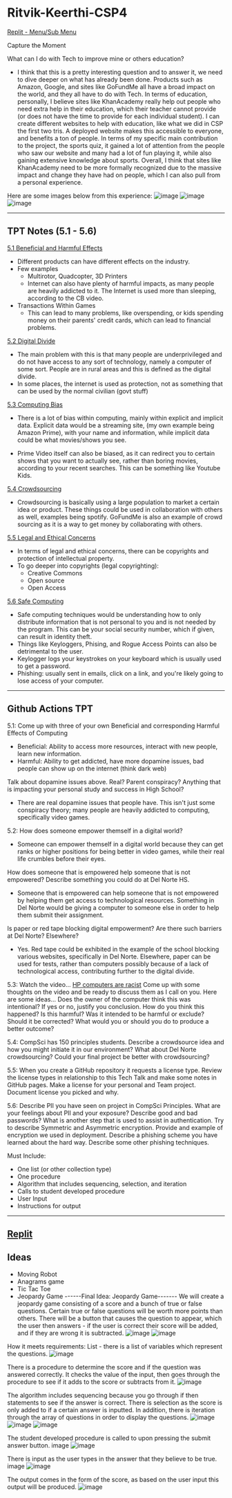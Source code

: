 ﻿# Ritvik-Keerthi-CSP4

[Replit - Menu/Sub Menu](https://replit.com/@RitvikKeerthi/MenuSubMenu#main.py)

Capture the Moment

What can I do with Tech to improve mine or others education?

- I think that this is a pretty interesting question and to answer it, we need to dive deeper on what has already been done. Products such as Amazon, Google, and sites like GoFundMe all have a broad impact on the world, and they all have to do with Tech. In terms of education, personally, I believe sites like KhanAcademy really help out people who need extra help in their education, which their teacher cannot provide (or does not have the time to provide for each individual student). I can create different websites to help with education, like what we did in CSP the first two tris. A deployed website makes this accessible to everyone, and benefits a ton of people. In terms of my specific main contribution to the project, the sports quiz, it gained a lot of attention from the people who saw our website and many had a lot of fun playing it, while also gaining extensive knowledge about sports. Overall, I think that sites like KhanAcademy need to be more formally recognized due to the massive impact and change they have had on people, which I can also pull from a personal experience. 

Here are some images below from this experience:
![image](https://user-images.githubusercontent.com/89219486/156898353-b4c4fd62-acde-4cab-957f-dcbb1d61c2ee.png)
![image](https://user-images.githubusercontent.com/89219486/156898368-593b1e0a-7861-475c-9d8b-9f889e078186.png)
![image](https://user-images.githubusercontent.com/89219486/156898372-405af684-485d-4535-bd44-655651af9fd6.png)

---------------------------------
TPT Notes (5.1 - 5.6)
--------------------

[5.1 Beneficial and Harmful Effects](https://drive.google.com/file/d/1RXc68oLrmCTquHnKL4IQV9qIqkvJQb4L/view?usp=sharing)

- Different products can have different effects on the industry.
- Few examples
   - Multirotor, Quadcopter, 3D Printers
   - Internet can also have plenty of harmful impacts, as many people are heavily addicted to it. The Internet is used more than sleeping, according to the CB video. 
- Transactions Within Games
   - This can lead to many problems, like overspending, or kids spending money on their parents' credit cards, which can lead to financial problems. 


[5.2 Digital Divide](https://drive.google.com/file/d/1MXKE5eKrMnXbcsAblrk7Bp0HRPcLy6Ub/view?usp=sharing)
- The main problem with this is that many people are underprivileged and do not have access to any sort of technology, namely a computer of some sort. People are in rural areas and this is defined as the digital divide.
- In some places, the internet is used as protection, not as something that can be used by the normal civilian (govt stuff)

[5.3 Computing Bias](https://drive.google.com/file/d/1b8-Ou9aGQezmaZRsTEWaY2JZIwdHIzxE/view?usp=sharing)
- There is a lot of bias within computing, mainly within explicit and implicit data. Explicit data would be a streaming site, (my own example being Amazon Prime), with your name and information, while implicit data could be what movies/shows you see. 

- Prime Video itself can also be biased, as it can redirect you to certain shows that you want to actually see, rather than boring movies, according to your recent searches. This can be something like Youtube Kids. 

[5.4 Crowdsourcing](https://drive.google.com/file/d/1kgvjhR_EMEe3h5A5aa1idbKRXEEzTj7N/view?usp=sharing)
- Crowdsourcing is basically using a large population to market a certain idea or product. These things could be used in collaboration with others as well, examples being spotify. GoFundMe is also an example of crowd sourcing as it is a way to get money by collaborating with others. 

[5.5 Legal and Ethical Concerns](https://drive.google.com/file/d/1-ezX6JN6ACtUE4fXxvd2TnkaVcoFzD65/view?usp=sharing)
- In terms of legal and ethical concerns, there can be copyrights and protection of intellectual property. 
- To go deeper into copyrights (legal copyrighting):
   - Creative Commons
   - Open source 
   - Open Access

[5.6 Safe Computing](https://drive.google.com/file/d/1JIxOvsWfI9YyXgqx6PQwXC6Xsw5T-pPP/view?usp=sharing)

- Safe computing techniques would be understanding how to only distribute information that is not personal to you and is not needed by the program. This can be your social security number, which if given, can result in identity theft. 
- Things like Keyloggers, Phising, and Rogue Access Points can also be detrimental to the user.
- Keylogger logs your keystrokes on your keyboard which is usually used to get a password. 
- Phishing: usually sent in emails, click on a link, and you're likely going to lose access of your computer.


---------------
Github Actions TPT
-----------------
5.1:
Come up with three of your own Beneficial and corresponding Harmful Effects of Computing
- Beneficial: Ability to access more resources, interact with new people, learn new information. 
- Harmful: Ability to get addicted, have more dopamine issues, bad people can show up on the internet (think dark web)

Talk about dopamine issues above. Real? Parent conspiracy? Anything that is impacting your personal study and success in High School?
- There are real dopamine issues that people have. This isn't just some conspiracy theory; many people are heavily addicted to computing, specifically video games. 

5.2:
How does someone empower themself in a digital world?
- Someone can empower themself in a digital world because they can get ranks or higher positions for being better in video games, while their real life crumbles before their eyes. 


How does someone that is empowered help someone that is not empowered? Describe something you could do at Del Norte HS.
- Someone that is empowered can help someone that is not empowered by helping them get access to technological resources. Something in Del Norte would be giving a computer to someone else in order to help them submit their assignment. 


Is paper or red tape blocking digital empowerment? Are there such barriers at Del Norte? Elsewhere?
- Yes. Red tape could be exhibited in the example of the school blocking various websites, specifically in Del Norte. Elsewhere, paper can be used for tests, rather than computers possibly because of a lack of technological access, contributing further to the digital divide. 

5.3:
Watch the video... [HP computers are racist](https://www.youtube.com/watch?v=t4DT3tQqgRM)
Come up with some thoughts on the video and be ready to discuss them as I call on you. Here are some ideas...
Does the owner of the computer think this was intentional?
If yes or no, justify you conclusion.
How do you think this happened?
Is this harmful? Was it intended to be harmful or exclude?
Should it be corrected?
What would you or should you do to produce a better outcome?

5.4: 
CompSci has 150 principles students. Describe a crowdsource idea and how you might initiate it in our environment?
What about Del Norte crowdsourcing? Could your final project be better with crowdsourcing?


5.5:
When you create a GitHub repository it requests a license type. Review the license types in relationship to this Tech Talk and make some notes in GitHub pages.
Make a license for your personal and Team project. Document license you picked and why.

5.6:
Describe PII you have seen on project in CompSci Principles.
What are your feelings about PII and your exposure?
Describe good and bad passwords? What is another step that is used to assist in authentication.
Try to describe Symmetric and Asymmetric encryption.
Provide and example of encryption we used in deployment.
Describe a phishing scheme you have learned about the hard way. Describe some other phishing techniques.


Must Include:

- One list (or other collection type)
- One procedure
- Algorithm that includes sequencing, selection, and iteration
- Calls to student developed procedure
- User Input
- Instructions for output

------------------------------------------------

[Replit](https://replit.com/@RitvikKeerthi/Replit-Create-Task#index.html)
-----------
Ideas
-----------
- Moving Robot
- Anagrams game
- Tic Tac Toe
- Jeopardy Game
------Final Idea: Jeopardy Game-------
We will create a jeopardy game consisting of a score and a bunch of true or false questions. Certain true or false questions will be worth more points than others. There will be a button that causes the question to appear, which the user then answers - if the user is correct their score will be added, and if they are wrong it is subtracted.
![image](https://user-images.githubusercontent.com/89219486/157565054-42ede999-59b7-46ea-bde7-9eeffa76db61.png)
![image](https://user-images.githubusercontent.com/89219486/157565060-3e131097-bb9f-41b2-bd7c-0a6fbc8f1c2b.png)



How it meets requirements:
List - there is a list of variables which represent the questions.
![image](https://user-images.githubusercontent.com/89219486/157565067-68a059e7-58ff-4360-831e-6249385ac5ae.png)


There is a procedure to determine the score and if the question was answered correctly. It checks the value of the input, then goes through the procedure to see if it adds to the score or subtracts from it.
![image](https://user-images.githubusercontent.com/89219486/157565083-87833636-4207-4473-afe6-afab967ae9e7.png)


The algorithm includes sequencing because you go through if then statements to see if the answer is correct. There is selection as the score is only added to if a certain answer is inputted. In addition, there is iteration through the array of questions in order to display the questions.
![image](https://user-images.githubusercontent.com/89219486/157565089-3aec944e-094e-48b7-bb27-bc61a252dcfc.png)
![image](https://user-images.githubusercontent.com/89219486/157565095-9bb6c026-2d8e-4989-ad82-ee20c451044e.png)
![image](https://user-images.githubusercontent.com/89219486/157565101-de45b001-02d2-430f-b83a-145f11bf95d3.png)


The student developed procedure is called to upon pressing the submit answer button.
image
![image](https://user-images.githubusercontent.com/89219486/157565111-4202aade-5c53-4139-8452-a4af5b4b4f4b.png)

There is input as the user types in the answer that they believe to be true.
image
![image](https://user-images.githubusercontent.com/89219486/157565116-ef2b23c0-e8f6-41c6-8b15-09d61967f804.png)


The output comes in the form of the score, as based on the user input this output will be produced.
![image](https://user-images.githubusercontent.com/89219486/157565121-b2a7db8e-c8de-4b5f-84ba-6d1228a22a61.png)

